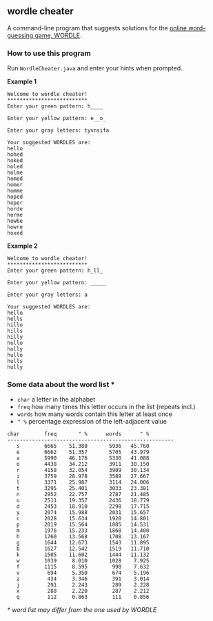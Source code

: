 ## wordle cheater
A command-line program that suggests solutions for the [online word-guessing game, WORDLE](https://www.powerlanguage.co.uk/wordle/).

### How to use this program
Run ```WordleCheater.java``` and enter your hints when prompted.

**Example 1**
```
Welcome to wordle cheater!
**************************
Enter your green pattern: h____

Enter your yellow pattern: e__o_

Enter your gray letters: tyvnsifa

Your suggested WORDLES are:
hello
hohed
hoked
holed
holme
homed
homer
homme
hoped
hoper
horde
horme
howbe
howre
hoxed
```

**Example 2**
```
Welcome to wordle cheater!
**************************
Enter your green pattern: h_ll_

Enter your yellow pattern: _____

Enter your gray letters: a

Your suggested WORDLES are:
hello
hells
hillo
hills
hilly
hollo
holly
hullo
hulls
hully
```

### Some data about the word list \*
* ```char``` a letter in the alphabet
* ```freq``` how many times this letter occurs in the list (repeats incl.)
* ```words``` how many words contain this letter at least once
* ```" %``` percentage expression of the left-adjacent value

```
char		freq	   " %		words	   " %
------------------------------------------------------
   s		6665	51.380		 5936	45.760
   e		6662	51.357		 5705	43.979
   a		5990	46.176		 5330	41.088
   o		4438	34.212		 3911	30.150
   r		4158	32.054		 3909	30.134
   i		3759	28.978		 3589	27.667
   l		3371	25.987		 3114	24.006
   t		3295	25.401		 3033	23.381
   n		2952	22.757		 2787	21.485
   u		2511	19.357		 2436	18.779
   d		2453	18.910		 2298	17.715
   y		2074	15.988		 2031	15.657
   c		2028	15.634		 1920	14.801
   p		2019	15.564		 1885	14.531
   m		1976	15.233		 1868	14.400
   h		1760	13.568		 1708	13.167
   g		1644	12.673		 1543	11.895
   b		1627	12.542		 1519	11.710
   k		1505	11.602		 1444	11.132
   w		1039	 8.010		 1028	 7.925
   f		1115	 8.595		  990	 7.632
   v		 694	 5.350		  674	 5.196
   z		 434	 3.346		  391	 3.014
   j		 291	 2.243		  289	 2.228
   x		 288	 2.220		  287	 2.212
   q		 112	 0.863		  111	 0.856
```
*\* word list may differ from the one used by WORDLE*